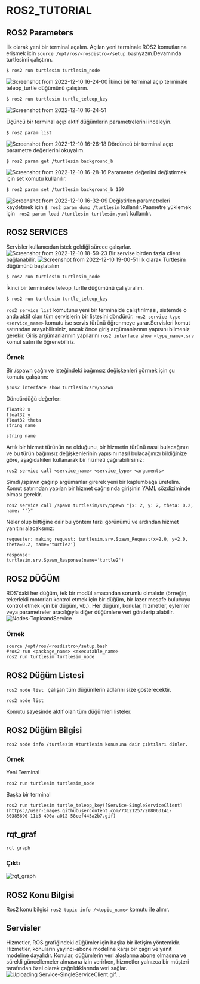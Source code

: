 # ROS2_TUTORIAL
## ROS2 Parameters
İlk olarak yeni bir terminal açalım. Açılan yeni terminale ROS2 komutlarına erişmek için ```source /opt/ros/<rosdistro>/setup.bash```yazın.Devamında turtlesimi çalıştırın.
```
$ ros2 run turtlesim turtlesim_node
```
![Screenshot from 2022-12-10 16-24-00](https://user-images.githubusercontent.com/73121257/206857442-8d6920f6-675f-4353-a4fe-2ed24c1addbd.png)
İkinci bir terminal açıp terminale teleop_turtle düğümünü çalıştırın.
```
$ ros2 run turtlesim turtle_teleop_key
```
![Screenshot from 2022-12-10 16-24-51](https://user-images.githubusercontent.com/73121257/206857494-32971efe-e2ef-4a17-bfbc-5c29e3a00e49.png)

Üçüncü bir terminal açıp aktif düğümlerin parametrelerini inceleyin.
```
$ ros2 param list
```
![Screenshot from 2022-12-10 16-26-18](https://user-images.githubusercontent.com/73121257/206857513-5baa5656-a657-408a-be69-550100861bb2.png)
Dördüncü bir terminal açıp parametre değerlerini okuyalım.
```
$ ros2 param get /turtlesim background_b
```
![Screenshot from 2022-12-10 16-28-16](https://user-images.githubusercontent.com/73121257/206857633-b8402662-f0b1-4106-beff-fec2c0fb1999.png)
Parametre değeriini değiştirmek için set komutu kullanılır.
```
$ ros2 param set /turtlesim background_b 150
```
![Screenshot from 2022-12-10 16-32-09](https://user-images.githubusercontent.com/73121257/206857828-71297928-dbb5-4c4e-8b6c-aef752eb24f5.png)
 Değiştirlen parametreleri kaydetmek için ``` $ ros2 param dump /turtlesim ``` kullanılır.Paametre yüklemek için ```  ros2 param load /turtlesim turtlesim.yaml ``` kullanılır.

## ROS2 SERVICES
Servisler kullanıcıdan istek geldiği sürece çalışırlar.
![Screenshot from 2022-12-10 18-59-23](https://user-images.githubusercontent.com/73121257/206863929-2ea2425c-ebcb-4055-b8ee-ea2d10be0b29.png)
Bir servise birden fazla client bağlanabilir.
![Screenshot from 2022-12-10 19-00-51](https://user-images.githubusercontent.com/73121257/206864017-19925835-adda-4ab8-a7a9-8a2034088a4c.png)
İlk olarak Turtlesim düğümünü başlatalım
```
$ ros2 run turtlesim turtlesim_node
```
İkinci bir terminalde teleop_turtle düğümünü çalıştıralım.
```
$ ros2 run turtlesim turtle_teleop_key
```
``` ros2 service list ``` komutunu yeni bir terminalde çalıştırılması, sistemde o anda aktif olan tüm servislerin bir listesini döndürür. ``` ros2 service type <service_name> ``` komutu ise servis türünü öğrenmeye yarar.Servisleri komut satırından arayabilirsiniz, ancak önce giriş argümanlarının yapısını bilmeniz gerekir. Giriş argümanlarının yapılarını ``` ros2 interface show <type_name>.srv ``` komut satırı ile öğrenebiliriz.
### Örnek
Bir /spawn çağrı ve isteğindeki bağımsız değişkenleri görmek için şu komutu çalıştırın:
```
$ros2 interface show turtlesim/srv/Spawn
```
Döndürdüğü değerler:
```
float32 x
float32 y
float32 theta
string name 
---
string name
```
Artık bir hizmet türünün ne olduğunu, bir hizmetin türünü nasıl bulacağınızı ve bu türün bağımsız değişkenlerinin yapısını nasıl bulacağınızı bildiğinize göre, aşağıdakileri kullanarak bir hizmeti çağırabilirsiniz:
```
ros2 service call <service_name> <service_type> <arguments>
```
Şimdi /spawn çağırıp argümanlar girerek yeni bir kaplumbağa üretelim. Komut satırından yapılan bir hizmet çağrısında <arguments> girişinin YAML sözdiziminde olması gerekir.
```
ros2 service call /spawn turtlesim/srv/Spawn "{x: 2, y: 2, theta: 0.2, name: ''}"
```
Neler olup bittiğine dair bu yöntem tarzı görünümü ve ardından hizmet yanıtını alacaksınız:
 ```
requester: making request: turtlesim.srv.Spawn_Request(x=2.0, y=2.0, theta=0.2, name='turtle2')

response:
turtlesim.srv.Spawn_Response(name='turtle2')
```
## ROS2 DÜĞÜM
ROS'daki her düğüm, tek bir modül amacından sorumlu olmalıdır (örneğin, tekerlekli motorları kontrol etmek için bir düğüm, bir lazer mesafe bulucuyu kontrol etmek için bir düğüm, vb.). Her düğüm, konular, hizmetler, eylemler veya parametreler aracılığıyla diğer düğümlere veri gönderip alabilir.
![Nodes-TopicandService](https://user-images.githubusercontent.com/73121257/208055253-b2523f3d-6d9e-4baa-9e17-28bb08fa914d.gif)
### Örnek
 ```
 source /opt/ros/<rosdistro>/setup.bash
 #ros2 run <package_name> <executable_name>
 ros2 run turtlesim turtlesim_node
```
 ## ROS2 Düğüm Listesi
  ```ros2 node list ``` çalışan tüm düğümlerin adlarını size gösterecektir.
  ```
 ros2 node list
```
 Komutu sayesinde aktif olan tüm düğümleri listeler.
 ## ROS2 Düğüm Bilgisi
 ```
 ros2 node info /turtlesim #turtlesim konusuna dair çıktıları dinler.
 ```
 ### Örnek
 Yeni Terminal
 ```
 ros2 run turtlesim turtlesim_node
 ```
Başka bir terminal
 ```
 ros2 run turtlesim turtle_teleop_key![Service-SingleServiceClient](https://user-images.githubusercontent.com/73121257/208063141-80385690-11b5-490a-a012-58cef445a2b7.gif)

 ```
 ## rqt_graf
 ```
 rqt graph
 ```
 ### Çıktı
 ![rqt_graph](https://user-images.githubusercontent.com/73121257/208062627-60aabe60-63f0-425d-89ab-9859202bb8c6.png)
 ## ROS2 Konu Bilgisi
 Ros2 konu bilgisi``` ros2 topic info /<topic_name>```  komutu ile alınır.
## Servisler
 Hizmetler, ROS grafiğindeki düğümler için başka bir iletişim yöntemidir. Hizmetler, konuların yayıncı-abone modeline karşı bir çağrı ve yanıt modeline dayalıdır. Konular, düğümlerin veri akışlarına abone olmasına ve sürekli güncellemeler almasına izin verirken, hizmetler yalnızca bir müşteri tarafından özel olarak çağrıldıklarında veri sağlar.
 ![Uploading Service-SingleServiceClient.gif…]()
